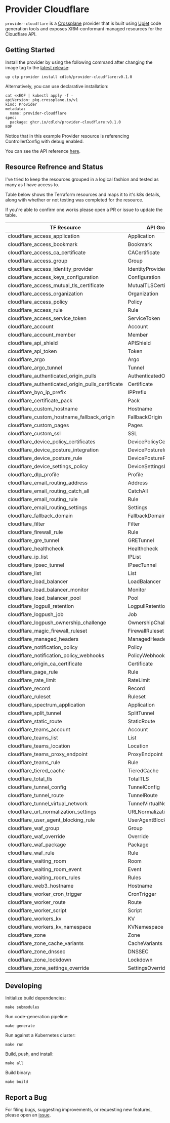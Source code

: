 # Provider Cloudflare

`provider-cloudflare` is a [Crossplane](https://crossplane.io/) provider that
is built using [Upjet](https://github.com/upbound/upjet) code
generation tools and exposes XRM-conformant managed resources for the
Cloudflare API.

## Getting Started

Install the provider by using the following command after changing the image tag
to the [latest release](https://marketplace.upbound.io/providers/cdloh/provider-cloudflare):
```
up ctp provider install cdloh/provider-cloudflare:v0.1.0
```

Alternatively, you can use declarative installation:
```
cat <<EOF | kubectl apply -f -
apiVersion: pkg.crossplane.io/v1
kind: Provider
metadata:
  name: provider-cloudflare
spec:
  package: ghcr.io/cdloh/provider-cloudflare:v0.1.0
EOF
```

Notice that in this example Provider resource is referencing ControllerConfig with debug enabled.

You can see the API reference [here](https://doc.crds.dev/github.com/cdloh/provider-cloudflare).

## Resource Refrence and Status

I've tried to keep the resources grouped in a logical fashion and tested as many as I have access to.

Table below shows the Terraform resources and maps it to it's k8s details, along with whether or not testing was completed for the resource.

If you're able to confirm one works please open a PR or issue to update the table.

| TF Resource | API Group | API Version | Kind | Tested |
| ---         | ---       | ---  | ---         | ---    |
| cloudflare_access_application | Application | access.cloudflare.upbound.io | v1alpha1 | ❌ |
| cloudflare_access_bookmark | Bookmark | access.cloudflare.upbound.io | v1alpha1 | ❌ |
| cloudflare_access_ca_certificate | CACertificate | access.cloudflare.upbound.io | v1alpha1 | ❌ |
| cloudflare_access_group | Group | access.cloudflare.upbound.io | v1alpha1 | ❌ |
| cloudflare_access_identity_provider | IdentityProvider | access.cloudflare.upbound.io | v1alpha1 | ❌ |
| cloudflare_access_keys_configuration | Configuration | access.cloudflare.upbound.io | v1alpha1 | ❌ |
| cloudflare_access_mutual_tls_certificate | MutualTLSCertificate | access.cloudflare.upbound.io | v1alpha1 | ❌ |
| cloudflare_access_organization | Organization | access.cloudflare.upbound.io | v1alpha1 | ❌ |
| cloudflare_access_policy | Policy | access.cloudflare.upbound.io | v1alpha1 | ❌ |
| cloudflare_access_rule | Rule | access.cloudflare.upbound.io | v1alpha1 | ❌ |
| cloudflare_access_service_token | ServiceToken | access.cloudflare.upbound.io | v1alpha1 | ❌ |
| cloudflare_account  | Account | account.cloudflare.upbound.io | v1alpha1 | ✅ |
| cloudflare_account_member | Member | account.cloudflare.upbound.io | v1alpha1 | ✅ |
| cloudflare_api_shield | APIShield | apishield.cloudflare.upbound.io | v1alpha1 | ✅ |
| cloudflare_api_token | Token | account.cloudflare.upbound.io | v1alpha1 | ✅ |
| cloudflare_argo | Argo | argo.cloudflare.upbound.io | v1alpha1 | ✅ |
| cloudflare_argo_tunnel | Tunnel | argo.cloudflare.upbound.io | v1alpha1 | ✅ |
| cloudflare_authenticated_origin_pulls | AuthenticatedOriginsPulls | authenticatedoriginpulls.cloudflare.upbound.io | v1alpha1 | ✅ |
| cloudflare_authenticated_origin_pulls_certificate | Certificate | authenticatedoriginpulls.cloudflare.upbound.io | v1alpha1 | ✅ |
| cloudflare_byo_ip_prefix | IPPrefix | IPPrefix | v1alpha1 | ❌ |
| cloudflare_certificate_pack | Pack | certificate.cloudflare.upbound.io | v1alpha1 | ✅ |
| cloudflare_custom_hostname | Hostname | customhostname.cloudflare.upbound.io | v1alpha1 | ✅ |
| cloudflare_custom_hostname_fallback_origin | FallbackOrigin | customhostname.cloudflare.upbound.io | v1alpha1 | ✅ |
| cloudflare_custom_pages | Pages | custom.cloudflare.upbound.io | v1alpha1 | ✅ |
| cloudflare_custom_ssl | SSL | custom.cloudflare.upbound.io | v1alpha1 | ✅ |
| cloudflare_device_policy_certificates | DevicePolicyCertificates | warp.cloudflare.upbound.io | v1alpha1 | ❌ |
| cloudflare_device_posture_integration | DevicePostureIntegration | warp.cloudflare.upbound.io | v1alpha1 | ❌ |
| cloudflare_device_posture_rule | DevicePostureRule | warp.cloudflare.upbound.io | v1alpha1 | ❌ |
| cloudflare_device_settings_policy | DeviceSettingsPolicy | warp.cloudflare.upbound.io | v1alpha1 | ❌ |
| cloudflare_dlp_profile | Profile | dlp.cloudflare.upbound.io | v1alpha1 | ❌ |
| cloudflare_email_routing_address | Address | emailrouting.cloudflare.upbound.io | v1alpha1 | ❌ |
| cloudflare_email_routing_catch_all | CatchAll | emailrouting.cloudflare.upbound.io | v1alpha1 | ❌ |
| cloudflare_email_routing_rule | Rule | emailrouting.cloudflare.upbound.io | v1alpha1 | ❌ |
| cloudflare_email_routing_settings | Settings | emailrouting.cloudflare.upbound.io | v1alpha1 | ❌ |
| cloudflare_fallback_domain | FallbackDomain | warp.cloudflare.upbound.io | v1alpha1 | ❌ |
| cloudflare_filter | Filter | filters.cloudflare.upbound.io | v1alpha1 | ✅ |
| cloudflare_firewall_rule | Rule | firewall.cloudflare.upbound.io | v1alpha1 | ✅ |
| cloudflare_gre_tunnel | GRETunnel | magic.cloudflare.upbound.io | v1alpha1 | ❌ |
| cloudflare_healthcheck | Healthcheck | zone.cloudflare.upbound.io | v1alpha1 | ✅ |
| cloudflare_ip_list | IPList | lists.cloudflare.upbound.io | v1alpha1 | ✅ |
| cloudflare_ipsec_tunnel | IPsecTunnel | magic.cloudflare.upbound.io | v1alpha1 | ❌ |
| cloudflare_list | List | lists.cloudflare.upbound.io | v1alpha1 | ✅ |
| cloudflare_load_balancer | LoadBalancer | loadbalancer.cloudflare.upbound.io | v1alpha1 | ✅ |
| cloudflare_load_balancer_monitor | Monitor | loadbalancer.cloudflare.upbound.io | v1alpha1 | ✅ |
| cloudflare_load_balancer_pool | Pool | loadbalancer.cloudflare.upbound.io | v1alpha1 | ✅ |
| cloudflare_logpull_retention | LogpullRetention | zone.cloudflare.upbound.io | v1alpha1 | ✅ |
| cloudflare_logpush_job | Job | logpush.cloudflare.upbound.io | v1alpha1 | ✅ |
| cloudflare_logpush_ownership_challenge | OwnershipChallenge | logpush.cloudflare.upbound.io | v1alpha1 | ✅ |
| cloudflare_magic_firewall_ruleset | FirewallRuleset | magic.cloudflare.upbound.io | v1alpha1 | ❌ |
| cloudflare_managed_headers | ManagedHeaders | zone.cloudflare.upbound.io | v1alpha1 | ✅ |
| cloudflare_notification_policy | Policy | notification.cloudflare.upbound.io | v1alpha1 | ✅ |
| cloudflare_notification_policy_webhooks | PolicyWebhooks | notification.cloudflare.upbound.io | v1alpha1 | ✅ |
| cloudflare_origin_ca_certificate | Certificate | originca.cloudflare.upbound.io | v1alpha1 | ✅ |
| cloudflare_page_rule | Rule | page.cloudflare.upbound.io | v1alpha1 | ✅ |
| cloudflare_rate_limit | RateLimit | zone.cloudflare.upbound.io | v1alpha1 | ❌ |
| cloudflare_record | Record | dns.cloudflare.upbound.io | v1alpha1 | ✅ |
| cloudflare_ruleset | Ruleset | ruleset.cloudflare.upbound.io | v1alpha1 | ✅ |
| cloudflare_spectrum_application | Application | spectrum.cloudflare.upbound.io | v1alpha1 | ✅ |
| cloudflare_split_tunnel | SplitTunnel | warp.cloudflare.upbound.io | v1alpha1 | ❌ |
| cloudflare_static_route | StaticRoute | magic.cloudflare.upbound.io | v1alpha1 | ❌ |
| cloudflare_teams_account | Account | teams.cloudflare.upbound.io | v1alpha1 | ❌ |
| cloudflare_teams_list | List | teams.cloudflare.upbound.io | v1alpha1 | ❌ |
| cloudflare_teams_location | Location | teams.cloudflare.upbound.io | v1alpha1 | ❌ |
| cloudflare_teams_proxy_endpoint | ProxyEndpoint | teams.cloudflare.upbound.io | v1alpha1 | ❌ |
| cloudflare_teams_rule | Rule | teams.cloudflare.upbound.io | v1alpha1 | ❌ |
| cloudflare_tiered_cache | TieredCache | zone.cloudflare.upbound.io | v1alpha1 | ✅ |
| cloudflare_total_tls | TotalTLS | zone.cloudflare.upbound.io  | v1alpha1 | ✅ |
| cloudflare_tunnel_config | TunnelConfig | argo.cloudflare.upbound.io | v1alpha1 | ✅ |
| cloudflare_tunnel_route | TunnelRoute | argo.cloudflare.upbound.io | v1alpha1 | ✅ |
| cloudflare_tunnel_virtual_network | TunnelVirtualNetwork | argo.cloudflare.upbound.io | v1alpha1 | ✅ |
| cloudflare_url_normalization_settings | URLNormalizationSettings | zone.cloudflare.upbound.io | v1alpha1 | ✅ |
| cloudflare_user_agent_blocking_rule | UserAgentBlockingRule | zone.cloudflare.upbound.io | v1alpha1 | ✅ |
| cloudflare_waf_group | Group | waf.cloudflare.upbound.io | v1alpha1 | ✅ |
| cloudflare_waf_override | Override | waf.cloudflare.upbound.io | v1alpha1 | ✅ |
| cloudflare_waf_package | Package | waf.cloudflare.upbound.io | v1alpha1 | ✅ |
| cloudflare_waf_rule | Rule | waf.cloudflare.upbound.io | v1alpha1 | ✅ |
| cloudflare_waiting_room | Room | waitingroom.cloudflare.upbound.io | v1alpha1 | ✅ |
| cloudflare_waiting_room_event | Event | waitingroom.cloudflare.upbound.io | v1alpha1 | ✅ |
| cloudflare_waiting_room_rules | Rules | waitingroom.cloudflare.upbound.io | v1alpha1 | ✅ |
| cloudflare_web3_hostname | Hostname | web3.cloudflare.upbound.io | v1alpha1 | ❌ |
| cloudflare_worker_cron_trigger | CronTrigger | worker.cloudflare.upbound.io | v1alpha1 | ✅ |
| cloudflare_worker_route | Route | worker.cloudflare.upbound.io | v1alpha1 | ✅ |
| cloudflare_worker_script | Script | worker.cloudflare.upbound.io | v1alpha1 | ✅ |
| cloudflare_workers_kv | KV | worker.cloudflare.upbound.io | v1alpha1 | ✅ |
| cloudflare_workers_kv_namespace | KVNamespace | worker.cloudflare.upbound.io  | v1alpha1 | ✅ |
| cloudflare_zone | Zone | zone.cloudflare.upbound.io | v1alpha1 | ✅ |
| cloudflare_zone_cache_variants | CacheVariants | zone.cloudflare.upbound.io | v1alpha1 | ✅ | SHITE
| cloudflare_zone_dnssec | DNSSEC | zone.cloudflare.upbound.io | v1alpha1 | ✅ |
| cloudflare_zone_lockdown | Lockdown | zone.cloudflare.upbound.io | v1alpha1 | ✅ | SHITE
| cloudflare_zone_settings_override | SettingsOverride | zone.cloudflare.upbound.io | v1alpha1 | ✅ |


## Developing

Initialize build dependencies:
```console
make submodules
```

Run code-generation pipeline:
```console
make generate
```

Run against a Kubernetes cluster:

```console
make run
```

Build, push, and install:

```console
make all
```

Build binary:

```console
make build
```

## Report a Bug

For filing bugs, suggesting improvements, or requesting new features, please
open an [issue](https://github.com/cdloh/provider-cloudflare/issues).
